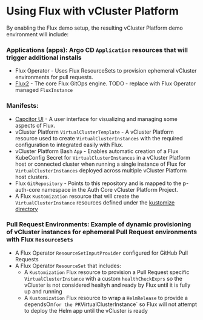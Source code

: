 # Using Flux with vCluster Platform

By enabling the Flux demo setup, the resulting vCluster Platform demo environment will include:
### Applications (apps): Argo CD `Application` resources that will trigger additional installs
  - Flux Operator - Uses Flux ResourceSets to provision ephemeral vCluster environments for pull requests.
  - [Flux2](https://fluxcd.io/flux/) - The core Flux GitOps engine. TODO - replace with Flux Operator managed `FluxInstance`
### Manifests:
  - [Capcitor UI](https://github.com/gimlet-io/capacitor) - A user interface for visualizing and managing some aspects of Flux.
  - vCluster Platform `VirtualClusterTemplate` - A vCluster Platform resource used to create `VirtualClusterInstances` with the required configuration to integrated easily with Flux.
  - vCluster Platform Bash `App` - Enables automatic creation of a Flux KubeConfig Secret for `VirtualClusterInstances` in a vCluster Platform host or connected cluster when running a single instance of Flux for `VirtualClusterInstances` deployed across multiple vCluster Platform host clusters.
  - Flux `GitRepository` - Points to this repository and is mapped to the p-auth-core namespace in the Auth Core vCluster Platform Project.
  - A Flux `Kustomization` resource that will create the `VirtualClusterInstance` resources defined under the [kustomize directory](./kustomize)
### Pull Request Environments: Example of dynamic provisioning of vCluster instances for ephemeral Pull Request environments with Flux `ResourceSets`
  - A Flux Operator `ResourceSetInputProvider` configured for GitHub Pull Requests
  - A Flux Operator `ResourceSet` that includes:
    - A `Kustomization` Flux resource to provision a Pull Request specific `VirtualClusterInstance` with a custom `healthCheckExprs` so the vCluster is not considered healtyh and ready by Flux until it is fully up and running
    - A `Kustomization` Flux resource to wrap a `HelmRelease` to provide a dependsOn` for the PR `VirtualClusterInstance` so Flux will not attempt to deploy the Helm app until the vCluster is ready
